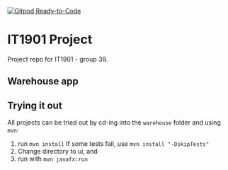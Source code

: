 [![Gitpod Ready-to-Code](https://img.shields.io/badge/Gitpod-Ready--to--Code-blue?logo=gitpod)](https://gitpod.stud.ntnu.no/#https://gitlab.stud.idi.ntnu.no/it1901/groups-2021/gr2138/gr2138/-/tree/main/)
# IT1901 Project

Project repo for IT1901 - group 38.

## Warehouse app


## Trying it out

All projects can be tried out by cd-ing into the `warehouse` folder and using `mvn`:

1. run `mvn install`
  If some tests fail, use `mvn install "-DskipTests"`
2. Change directory to ui, and
3. run with `mvn javafx:run`
